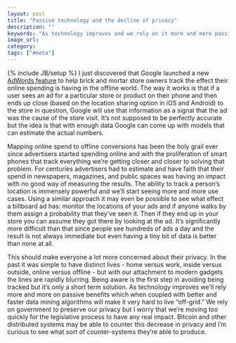 ```yaml
---
layout: post
title: "Passive technology and the decline of privacy"
description: ""
keywords: "As technology improves and we rely on it more and more passively it's going to cause huge problems for privacy."
image_url:
category:
tags: ["#meta"]
---
```

{% include JB/setup %}
I just discovered that Google launched a new <a href="http://searchengineland.com/google-store-visits-estimated-conversions-metric-adwords-211254" target="_blank">AdWords feature</a> to help brick and mortar store owners track the effect their online spending is having in the offline world. The way it works is that if a user sees an ad for a particular store or product on their phone and then ends up close (based on the location sharing option in iOS and Android) to the store in question, Google will use that information as a signal that the ad was the cause of the store visit. It’s not supposed to be perfectly accurate but the idea is that with enough data Google can come up with models that can estimate the actual numbers.

Mapping online spend to offline conversions has been the holy grail ever since advertisers started spending online and with the proliferation of smart phones that track everything we’re getting closer and closer to solving that problem. For centuries advertisers had to estimate and have faith that their spend in newspapers, magazines, and public spaces was having an impact with no good way of measuring the results. The ability to track a person’s location is immensely powerful and we’ll start seeing more and more use cases. Using a similar approach it may even be possible to see what effect a billboard ad has: monitor the locations of your ads and if anyone walks by them assign a probability that they’ve seen it. Then if they end up in your store you can assume they got there by looking at the ad. It’s significantly more difficult than that since people see hundreds of ads a day and the result is not always immediate but even having a tiny bit of data is better than none at all.

This should make everyone a lot more concerned about their privacy. In the past it was simple to have distinct lives - home versus work, inside versus outside, online versus offline - but with our attachment to modern gadgets the lines are rapidly blurring. Being aware is the first step in avoiding being tracked but it’s only a short term solution. As technology improves we’ll rely more and more on passive benefits which when coupled with better and faster data mining algorithms will make it very hard to live “off-grid.” We rely on government to preserve our privacy but I worry that we’re moving too quickly for the legislative process to have any real impact. Bitcoin and other distributed systems may be able to counter this decrease in privacy and I’m curious to see what sort of counter-systems they’re able to produce.